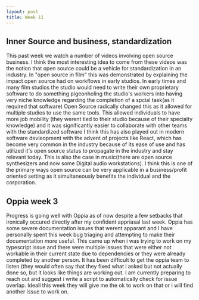 ```yaml
---
layout: post
title: Week 11 
---
```


<h2> Inner Source and business, standardization </h2>

<p> This past week we watch a number of videos involving open source business. I think the most interesting idea to come from these videos was the notion that open source could be a vehicle
for standardization in an industry. In "open source in film" this was demonstrated by explaining the impact open source had on workflows in early studios. In early times and many 
film studios the studio would need to write their own proprietary software to do something pigeonholing the studio's workers into having very niche knowledge regarding the completion of a spcial task(as it required that software)
Open Source radically changed this as it allowed for multiple studios to use the same tools. This allowed individuals to have more job mobility (they werent tied to their studio because of their specialty knowledge) and it was significantly easier to collaborate with other teams with the standardized software
I think this has also played out in modern software devleopment with the advent of projects like React, which has become very common in the industry because of its ease of use and has utilized it's open source status to propagate in the industry and stay relevant today.
This is also the case in music(there are open source synthesizers and now some Digital audio workstations). I think this is one of the primary ways open source can be very applicable in a business/profit oriented setting as it simultaneously benefits the individual and the corporation. 
</p>

<h2> Oppia week 3 </h2>

<p> Progress is going well with Oppia as of now despite a few setbacks that ironically occured directly after my confident appriasal last week. Oppia has some severe documentation issues that werent apparant and I have personally spent this week bug triaging and attempting to make their documentation more useful.
This came up when i was trying to work on my typescript issue and there were multiple issues that were either not workable in their current state due to dependencies or they were already completed by another person. It has been difficult to get the oppia team to listen (they would often say that they fixed what i asked but not actually done so, 
but it looks like things are working out. I am currently preparing to reach out and suggest i write a script to automatically check for issue overlap. Ideall this week they will give me the ok to work on that or i will find another issue to work on. 
</p>
